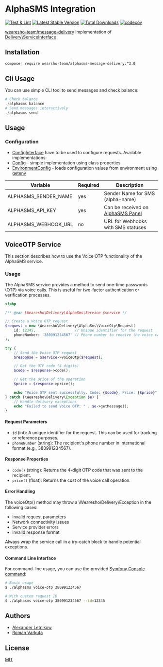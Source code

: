 # AlphaSMS Integration
[![Test & Lint](https://github.com/wearesho-team/alphasms-message-delivery/actions/workflows/php.yml/badge.svg?branch=master)](https://github.com/wearesho-team/alphasms-message-delivery/actions/workflows/php.yml)
[![Latest Stable Version](https://poser.pugx.org/wearesho-team/alphasms-message-delivery/v/stable.png)](https://packagist.org/packages/wearesho-team/alphasms-message-delivery)
[![Total Downloads](https://poser.pugx.org/wearesho-team/alphasms-message-delivery/downloads.png)](https://packagist.org/packages/wearesho-team/alphasms-message-delivery)
[![codecov](https://codecov.io/gh/wearesho-team/alphasms-message-delivery/branch/master/graph/badge.svg)](https://codecov.io/gh/wearesho-team/alphasms-message-delivery)

[wearesho-team/message-delivery](https://github.com/wearesho-team/message-delivery) implementation of
[Delivery\ServiceInterface](https://github.com/wearesho-team/message-delivery/blob/1.3.4/src/ServiceInterface.php)

## Installation
```bash
composer require wearsho-team/alphasms-message-delivery:^3.0
```

## Cli Usage
You can use simple CLI tool to send messages and check balance:
```php
# Check balance
./alphasms balance
# Send messages interactively
./alphasms send
```

## Usage
### Configuration
- [ConfigInterface](./src/ConfigInterface.php) have to be used to configure requests.
Available implementations:
- [Config](./src/Config.php) - simple implementation using class properties
- [EnvironmentConfig](./src/EnvironmentConfig.php) - loads configuration values from environment using 
[getenv](http://php.net/manual/ru/function.getenv.php)

| Variable             | Required | Description                                                      |
|----------------------|----------|------------------------------------------------------------------|
| ALPHASMS_SENDER_NAME | yes      | Sender Name for SMS (alpha-name)                                 |
| ALPHASMS_API_KEY     | yes      | Can be received on [AlphaSMS Panel](https://alphasms.ua/panel/)  |
| ALPHASMS_WEBHOOK_URL | no       | URL for Webhooks with SMS statuses                               |

## VoiceOTP Service

This section describes how to use the Voice OTP functionality of the AlphaSMS service.

### Usage

The AlphaSMS service provides a method to send one-time passwords (OTP) via voice calls. This is useful for two-factor authentication or verification processes.

```php
<?php

/** @var \Wearesho\Delivery\AlphaSms\Service $service */

// Create a Voice OTP request
$request = new \Wearesho\Delivery\AlphaSms\VoiceOtp\Request(
    id: 12345,                  // Unique identifier for the request
    phoneNumber: '380991234567' // Phone number to receive the voice call
);

try {
    // Send the Voice OTP request
    $response = $service->voiceOtp($request);

    // Get the OTP code (4 digits)
    $code = $response->code();

    // Get the price of the operation
    $price = $response->price();

    echo "Voice OTP sent successfully. Code: {$code}, Price: {$price}";
} catch (\Wearesho\Delivery\Exception $e) {
    // Handle delivery exceptions
    echo "Failed to send Voice OTP: " . $e->getMessage();
}

```

#### Request Parameters

- `id` (int): A unique identifier for the request. This can be used for tracking or reference purposes.
- `phoneNumber` (string): The recipient's phone number in international format (e.g., 380991234567).

#### Response Properties

- `code()` (string): Returns the 4-digit OTP code that was sent to the recipient.
- `price()` (float): Returns the cost of the voice call operation.

#### Error Handling

The voiceOtp() method may throw a \Wearesho\Delivery\Exception in the following cases:

- Invalid request parameters
- Network connectivity issues
- Service provider errors
- Invalid response format

Always wrap the service call in a try-catch block to handle potential exceptions.

#### Command Line Interface

For command-line usage, you can use the provided 
[Symfony Console command](./cli/VoiceOtpCommand.php):

```bash
# Basic usage
$ ./alphasms voice-otp 380991234567

# With custom request ID
$ ./alphasms voice-otp 380991234567 --id=12345
```

## Authors
- [Alexander <horat1us> Letnikow](mailto:reclamme@gmail.com)
- [Roman <KartaviK> Varkuta](mailto:roman.varkuta@gmail.com)

## License
[MIT](./LICENSE)
